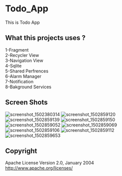 # Todo_App
This is Todo App 

## What this projects uses ?

1-Fragment<br />
2-Recycler View<br />
3-Navigation View<br />
4-Sqlite<br />
5-Shared Perfrences<br />
6-Alarm Manager<br />
7-Notification<br />
8-Bakground Services<br />

## Screen Shots
![screenshot_1502380314](https://user-images.githubusercontent.com/31056603/29347861-0497a1a2-8269-11e7-921a-eb902d48f13b.png)
![screenshot_1502859120](https://user-images.githubusercontent.com/31056603/29347858-047fdb76-8269-11e7-8492-fb8b59a28fa5.png)
![screenshot_1502859139](https://user-images.githubusercontent.com/31056603/29347859-0483f5a8-8269-11e7-96a0-a53d1359e93e.png)
![screenshot_1502859150](https://user-images.githubusercontent.com/31056603/29347860-048b2f76-8269-11e7-887b-2927aa09a2f9.png)
![screenshot_1502859052](https://user-images.githubusercontent.com/31056603/29347863-04a8b910-8269-11e7-97f6-941ec9baf052.png)
![screenshot_1502859069](https://user-images.githubusercontent.com/31056603/29347865-04b41b34-8269-11e7-87c6-2b78a0fca4d3.png)
![screenshot_1502859106](https://user-images.githubusercontent.com/31056603/29347864-04b3ec68-8269-11e7-8ca7-5efc0dcf5998.png)
![screenshot_1502859112](https://user-images.githubusercontent.com/31056603/29347866-04baefb8-8269-11e7-9cd6-32493f7fa262.png)
![screenshot_1502859653](https://user-images.githubusercontent.com/31056603/29348015-eb38ae26-8269-11e7-84a9-c28898889f44.png)


## Copyright
 Apache License
                           Version 2.0, January 2004
                        http://www.apache.org/licenses/




